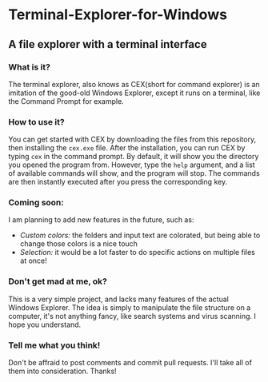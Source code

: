 # Terminal-Explorer-for-Windows
## A file explorer with a terminal interface
### What is it?
The terminal explorer, also knows as CEX(short for command explorer) is an imitation of the good-old Windows Explorer, except it runs on a terminal, like the Command Prompt for example.
### How to use it?
You can get started with CEX by downloading the files from this repository, then installing the `cex.exe` file.
After the installation, you can run CEX by typing `cex` in the command prompt.
By default, it will show you the directory you opened the program from.
However, type the `help` argument, and a list of available commands will show, and the program will stop.
The commands are then instantly executed after you press the corresponding key.
### Coming soon:
I am planning to add new features in the future, such as:
* *Custom colors:* the folders and input text are colorated, but being able to change those colors is a nice touch
* *Selection:* it would be a lot faster to do specific actions on multiple files at once!
### Don't get mad at me, ok?
This is a very simple project, and lacks many features of the actual Windows Explorer. The idea is simply to manipulate the file structure on a computer, it's not anything fancy, like search systems and virus scanning. I hope you understand.
### Tell me what you think!
Don't be affraid to post comments and commit pull requests. I'll take all of them into consideration. Thanks!
